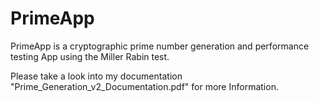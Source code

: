 # PrimeApp
PrimeApp is a cryptographic prime number generation and performance testing App using the Miller Rabin test.

Please take a look into my documentation "Prime_Generation_v2_Documentation.pdf" for more Information.
